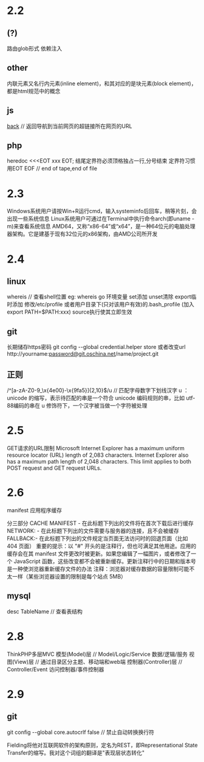 2.2
=======
(?)
-------
路由glob形式
依赖注入

other
--------
内联元素又名行内元素(inline element)，和其对应的是块元素(block element)，都是html规范中的概念

js
-------
<a href="#" onclick="self.location=document.referrer;">back</a> // 返回导航到当前网页的超链接所在网页的URL

php
-------
heredoc
<<<EOT
xxx
EOT;
结尾定界符必须顶格独占一行,分号结束
定界符习惯用EOT EOF // end of tape,end of file

2.3
========
Windows系统用户请按Win+R运行cmd，输入systeminfo后回车，稍等片刻，会出现一些系统信息
Linux系统用户可通过在Terminal中执行命令arch(即uname -m)来查看系统信息
AMD64，又称“x86-64”或“x64”，是一种64位元的电脑处理器架构。它是建基于现有32位元的x86架构，由AMD公司所开发

2.4
=======
linux
-------
whereis // 查看shell位置 eg: whereis go
环境变量
	set添加 unset清除 export临时添加
	修改/etc/profile 或者用户目录下(只对该用户有效)的.bash_profile (加入export PATH=$PATH:xxx) source执行使其立即生效

git
------
长期储存https密码
	git config --global credential.helper store
	或者改变url 	http://yourname:password@git.oschina.net/name/project.git

正则
-------
/^[a-zA-Z0-9_\x{4e00}-\x{9fa5}]{2,10}$/u   // 匹配字母数字下划线汉字
	u ：unicode 的缩写，表示待匹配的串是一个符合 unicode 编码规则的串，比如 utf-88编码的串在 u 修饰符下，一个汉字被当做一个字符被处理

2.5
=======
GET请求的URL限制
	Microsoft Internet Explorer has a maximum uniform resource locator (URL) length of 2,083 characters. Internet Explorer also has a maximum path length of 2,048 characters. This limit applies to both POST request and GET request URLs. 

2.6
=======
manifest 应用程序缓存
<html manifest="demo.appcache">
分三部分
	CACHE MANIFEST - 在此标题下列出的文件将在首次下载后进行缓存
	NETWORK: - 在此标题下列出的文件需要与服务器的连接，且不会被缓存
	FALLBACK:- 在此标题下列出的文件规定当页面无法访问时的回退页面（比如 404 页面）
重要的提示：以 "#" 开头的是注释行，但也可满足其他用途。应用的缓存会在其 manifest 文件更改时被更新。如果您编辑了一幅图片，或者修改了一个 JavaScript 函数，这些改变都不会被重新缓存。更新注释行中的日期和版本号是一种使浏览器重新缓存文件的办法
注释：浏览器对缓存数据的容量限制可能不太一样（某些浏览器设置的限制是每个站点 5MB）

mysql
------
desc TableName // 查看表结构

2.8
======
ThinkPHP多层MVC
模型(Model)层 // Model/Logic/Service 数据/逻辑/服务
视图(View)层 // 通过目录区分主题、移动端和web端
控制器(Controller)层 // Controller/Event 访问控制器/事件控制器

2.9
========
git
-----
git config --global core.autocrlf false // 禁止自动转换换行符

Fielding将他对互联网软件的架构原则，定名为REST，即Representational State Transfer的缩写。我对这个词组的翻译是"表现层状态转化"